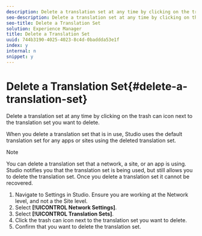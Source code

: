 ```yaml
---
description: Delete a translation set at any time by clicking on the trash can icon next to the translation set you want to delete.
seo-description: Delete a translation set at any time by clicking on the trash can icon next to the translation set you want to delete.
seo-title: Delete a Translation Set
solution: Experience Manager
title: Delete a Translation Set
uuid: 744b3190-4025-4023-8c4d-0baddda53e1f
index: y
internal: n
snippet: y
---
```


# Delete a Translation Set{#delete-a-translation-set}

Delete a translation set at any time by clicking on the trash can icon next to the translation set you want to delete.

When you delete a translation set that is in use, Studio uses the default translation set for any apps or sites using the deleted translation set.

>[!NOTE]
>
>You can delete a translation set that a network, a site, or an app is using. Studio notifies you that the translation set is being used, but still allows you to delete the translation set. Once you delete a translation set it cannot be recovered.

1. Navigate to Settings in Studio. Ensure you are working at the Network level, and not a the Site level.
1. Select **[!UICONTROL Network Settings]**.
1. Select **[!UICONTROL Translation Sets]**.
1. Click the trash can icon next to the translation set you want to delete.
1. Confirm that you want to delete the translation set.
